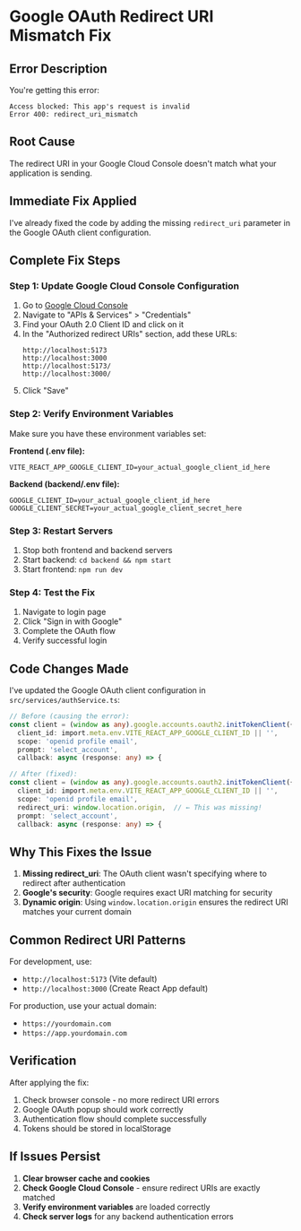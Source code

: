 # Google OAuth Redirect URI Mismatch Fix

## Error Description
You're getting this error:
```
Access blocked: This app's request is invalid
Error 400: redirect_uri_mismatch
```

## Root Cause
The redirect URI in your Google Cloud Console doesn't match what your application is sending.

## Immediate Fix Applied
I've already fixed the code by adding the missing `redirect_uri` parameter in the Google OAuth client configuration.

## Complete Fix Steps

### Step 1: Update Google Cloud Console Configuration

1. Go to [Google Cloud Console](https://console.cloud.google.com/)
2. Navigate to "APIs & Services" > "Credentials"
3. Find your OAuth 2.0 Client ID and click on it
4. In the "Authorized redirect URIs" section, add these URLs:
   ```
   http://localhost:5173
   http://localhost:3000
   http://localhost:5173/
   http://localhost:3000/
   ```
5. Click "Save"

### Step 2: Verify Environment Variables

Make sure you have these environment variables set:

**Frontend (.env file):**
```env
VITE_REACT_APP_GOOGLE_CLIENT_ID=your_actual_google_client_id_here
```

**Backend (backend/.env file):**
```env
GOOGLE_CLIENT_ID=your_actual_google_client_id_here
GOOGLE_CLIENT_SECRET=your_actual_google_client_secret_here
```

### Step 3: Restart Servers

1. Stop both frontend and backend servers
2. Start backend: `cd backend && npm start`
3. Start frontend: `npm run dev`

### Step 4: Test the Fix

1. Navigate to login page
2. Click "Sign in with Google"
3. Complete the OAuth flow
4. Verify successful login

## Code Changes Made

I've updated the Google OAuth client configuration in `src/services/authService.ts`:

```typescript
// Before (causing the error):
const client = (window as any).google.accounts.oauth2.initTokenClient({
  client_id: import.meta.env.VITE_REACT_APP_GOOGLE_CLIENT_ID || '',
  scope: 'openid profile email',
  prompt: 'select_account',
  callback: async (response: any) => {

// After (fixed):
const client = (window as any).google.accounts.oauth2.initTokenClient({
  client_id: import.meta.env.VITE_REACT_APP_GOOGLE_CLIENT_ID || '',
  scope: 'openid profile email',
  redirect_uri: window.location.origin,  // ← This was missing!
  prompt: 'select_account',
  callback: async (response: any) => {
```

## Why This Fixes the Issue

1. **Missing redirect_uri**: The OAuth client wasn't specifying where to redirect after authentication
2. **Google's security**: Google requires exact URI matching for security
3. **Dynamic origin**: Using `window.location.origin` ensures the redirect URI matches your current domain

## Common Redirect URI Patterns

For development, use:
- `http://localhost:5173` (Vite default)
- `http://localhost:3000` (Create React App default)

For production, use your actual domain:
- `https://yourdomain.com`
- `https://app.yourdomain.com`

## Verification

After applying the fix:
1. Check browser console - no more redirect URI errors
2. Google OAuth popup should work correctly
3. Authentication flow should complete successfully
4. Tokens should be stored in localStorage

## If Issues Persist

1. **Clear browser cache and cookies**
2. **Check Google Cloud Console** - ensure redirect URIs are exactly matched
3. **Verify environment variables** are loaded correctly
4. **Check server logs** for any backend authentication errors
